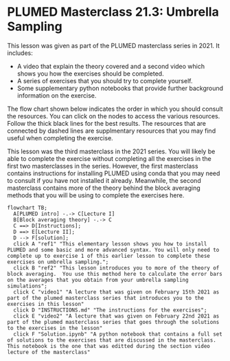 #  PLUMED Masterclass 21.3: Umbrella Sampling

This lesson was given as part of the PLUMED masterclass series in 2021.  It includes:

* A video that explain the theory covered and a second video which shows you how the exercises should be completed.
* A series of exercises that you should try to complete yourself.
* Some supplementary python notebooks that provide further background information on the exercise.

The flow chart shown below indicates the order in which you should consult the resources.  You can click on the nodes to access the various resources.  Follow the thick black lines for the best results.  The resources that are connected by dashed lines are supplmentary resources that you may find useful when completing the exercise. 

This lesson was the third masterclass in the 2021 series.  You will likely be able to complete the exercise without completing all the exercises in the first two masterclasses in the series.  However, the first masterclass contains instructions for installing PLUMED using conda that you may need to consult if you have not installed it already.  Meanwhile, the second masterclass contains more of the theory behind the block averaging methods that you will be using to complete the exercises here.

```mermaid
flowchart TB;
  A[PLUMED intro] -.-> C[Lecture I] 
  B[Block averaging theory] -.-> C
  C ==> D[Instructions];
  D ==> E[Lecture II];
  D --> F[solution];
  click A "ref1" "This elementary lesson shows you how to install PLUMED and some basic and more advanced syntax. You will only need to complete up to exercise 1 of this earlier lesson to complete these exercises on umbrella sampling.";
  click B "ref2" "This lesson introduces you to more of the theory of block averaging.  You use this method here to calculate the error bars on the averages that you obtain from your umbrella sampling simulations";
  click C "video1" "A lecture that was given on February 15th 2021 as part of the plumed masterclass series that introduces you to the exercises in this lesson"
  click D "INSTRUCTIONS.md" "The instructions for the exercises";
  click E "video2" "A lecture that was given on February 22nd 2021 as part of the plumed masterclass series that goes through the solutions to the exercises in the lesson"
  click F "Solution.ipynb" "A python notebook that contains a full set of solutions to the exercises that are discussed in the masterclass.  This notebook is the one that was editted during the section video lecture of the masterclass"
```
